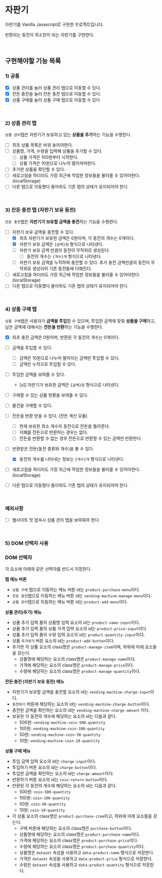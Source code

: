 # 자판기

자판기를 Vanilla Javascript로 구현한 프로젝트입니다.

반환되는 동전이 최소한이 되는 자판기를 구현한다.

<br>

## 구현해야할 기능 목록

### 1) 공통

- [x] 상품 관리를 눌러 상품 관리 탭으로 이동할 수 있다.
- [x] 잔돈 충전을 눌러 잔돈 충전 탭으로 이동할 수 있다.
- [x] 상품 구매를 눌러 상품 구매 탭으로 이동할 수 있다

<br>

### 2) 상품 관리 탭

`상품 관리`탭은 자판기가 보유하고 있는 **상품을 추가**하는 기능을 수행한다.

- [ ] 최초 상품 목록은 비워 놓아야한다.
- [ ] 상품명, 가격, 수량을 입력해 상품을 추가할 수 있다.
  - [ ] 상품 가격은 100원부터 시작한다.
  - [ ] 상품 가격은 10원으로 나누어 떨어져야한다.
- [ ] 추가한 상품을 확인할 수 있다.
- [ ] 새로고침을 하더라도 가장 최근에 작업한 정보들을 불러올 수 있어야한다. (localStorage)
- [ ] 다른 탭으로 이동했다 돌아와도 기존 탭의 상태가 유지되어야 한다.

<br>

### 3) 잔돈 충전 탭 (자판기 보유 동전)

`잔돈 충전`탭은 **자판기가 보유할 금액을 충전**하는 기능을 수행한다.

- [ ] 자판기 보유 금액을 충전할 수 있다.
  - [x] 최초 자판기가 보유한 금액은 0원이며, 각 동전의 개수는 0개이다.
  - [x] 자판기 보유 금액은 `{금액}원` 형식으로 나타낸다.
  - [ ] 자판기 보유 금액 만큼의 동전이 무작위로 생성된다.
    - [ ] 동전의 개수는 `{개수}개` 형식으로 나타낸다.
  - [ ] 자판기 보유 금액을 누적하여 충전할 수 있다. 추가 충전 금액만큼의 동전이 무작위로 생성되어 기존 동전들에 더해진다.
- [ ] 새로고침을 하더라도 가장 최근에 작업한 정보들을 불러올 수 있어야한다. (localStorage)
- [ ] 다른 탭으로 이동했다 돌아와도 기존 탭의 상태가 유지되어야 한다.

<br>

### 4) 상품 구매 탭

`상품 구매`탭은 사용자가 **금액을 투입**할 수 있으며, 투입한 금액에 맞춰 **상품을 구매**하고, 남은 금액에 대해서는 **잔돈을 반환**하는 기능을 수행한다.

- [x] 최초 충전 금액은 0원이며, 반환된 각 동전의 개수는 0개이다.

- [ ] 금액을 투입할 수 있다.
  - [ ] 금액은 10원으로 나누어 떨어지는 금액만 투입할 수 있다.
  - [ ] 금액은 누적으로 투입할 수 있다.
- [ ] 투입한 금액을 보여줄 수 있다.
  - [x]] 자판기가 보유한 금액은 `{금액}원` 형식으로 나타낸다.
- [ ] 구매할 수 있는 상품 현황을 보여줄 수 있다.
- [ ] 물건을 구매할 수 있다.
- [ ] 잔돈을 반환 받을 수 있다. (잔돈 계산 모듈)
  - [ ] 현재 보유한 최소 개수의 동전으로 잔돈을 돌려준다.
  - [ ] 지폐를 잔돈으로 반환하는 경우는 없다.
  - [ ] 잔돈을 반환할 수 없는 경우 잔돈으로 반환할 수 있는 금액만 반환한다.
- [ ] 반환받은 잔돈(동전 종류와 개수)을 볼 수 있다.
  - [x] 동전의 개수를 나타내는 정보는 `{개수}개` 형식으로 나타낸다.
- [ ] 새로고침을 하더라도 가장 최근에 작업한 정보들을 불러올 수 있어야한다. (localStorage)
- [ ] 다른 탭으로 이동했다 돌아와도 기존 탭의 상태가 유지되어야 한다.

<br>

### 예외사항

- [ ] 웹사이트 첫 접속시 상품 관리 탭을 보여줘야 한다.

<br>

### 5) DOM 선택자 사용

### DOM 선택자

각 요소에 아래와 같은 선택자를 반드시 지정한다.

**탭 메뉴 버튼**

- `상품 구매` 탭으로 이동하는 메뉴 버튼 id는 `product-purchase-menu`이다.
- `잔돈 충전`탭으로 이동하는 메뉴 버튼 id는 `vending-machine-manage-menu`이다.
- `상품 관리`탭으로 이동하는 메뉴 버튼 id는 `product-add-menu`이다.

**상품 관리(추가) 메뉴**

- 상품 추가 입력 폼의 상품명 입력 요소의 id는 `product-name-input`이다.
- 상품 추가 입력 폼의 상품 가격 입력 요소의 id는 `product-price-input`이다.
- 상품 추가 입력 폼의 수량 입력 요소의 id는 `product-quantity-input`이다.
- 상품 `추가하기` 버튼 요소의 id는 `product-add-button`이다.
- 추가한 각 상품 요소의 class명은 `product-manage-item`이며, 하위에 아래 요소들을 갖는다.
  - 상품명에 해당하는 요소의 class명은 `product-manage-name`이다.
  - 가격에 해당하는 요소의 class명은 `product-manage-price`이다.
  - 수량에 해당하는 요소의 class명은 `product-manage-quantity`이다.

**잔돈 충전 (자판기 보유 동전) 메뉴**

- 자판기가 보유할 금액을 충전할 요소의 id는 `vending-machine-charge-input`이다.
- `충전하기` 버튼에 해당하는 요소의 id는 `vending-machine-charge-button`이다.
- 충전된 금액을 확인하는 요소의 id는 `vending-machine-charge-amount` 이다.
- 보유한 각 동전의 개수에 해당하는 요소의 id는 다음과 같다.
  - 500원: `vending-machine-coin-500-quantity`
  - 100원: `vending-machine-coin-100-quantity`
  - 50원: `vending-machine-coin-50-quantity`
  - 10원: `vending-machine-coin-10-quantity`

**상품 구매 메뉴**

- 투입 금액 입력 요소의 id는 `charge-input`이다.
- 투입하기 버튼 요소의 id는 `charge-button`이다.
- 투입한 금액을 확인하는 요소의 id는 `charge-amount`이다.
- 반환하기 버튼 요소의 id는 `coin-return-button`이다.
- 반환된 각 동전의 개수에 해당하는 요소의 id는 다음과 같다.
  - 500원: `coin-500-quantity`
  - 100원: `coin-100-quantity`
  - 50원: `coin-50-quantity`
  - 10원: `coin-10-quantity`
- 각 상품 요소의 class명은 `product-purchase-item`이고, 하위에 아래 요소들을 갖는다.
  - 구매 버튼에 해당하는 요소의 class명은 `purchase-button`이다.
  - 상품명에 해당하는 요소의 class명은 `product-purchase-name`이다.
  - 가격에 해당하는 요소의 class명은 `product-purchase-price`이다.
  - 수량에 해당하는 요소의 class명은 `product-purchase-quantity`이다.
  - 상품명은 `dataset` 속성을 사용하고 `data-product-name` 형식으로 저장한다.
  - 가격은 `dataset` 속성을 사용하고 `data-product-price` 형식으로 저장한다.
  - 수량은 `dataset` 속성을 사용하고 `data-product-quantity` 형식으로 저장한다.
